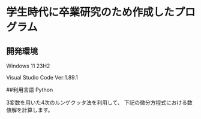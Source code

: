 # 学生時代に卒業研究のため作成したプログラム

## 開発環境
Windows 11 23H2

Visual Studio Code Ver:1.89.1


##利用言語
Python

3変数を用いた4次のルンゲクッタ法を利用して、
下記の微分方程式における数値解を計算します。
